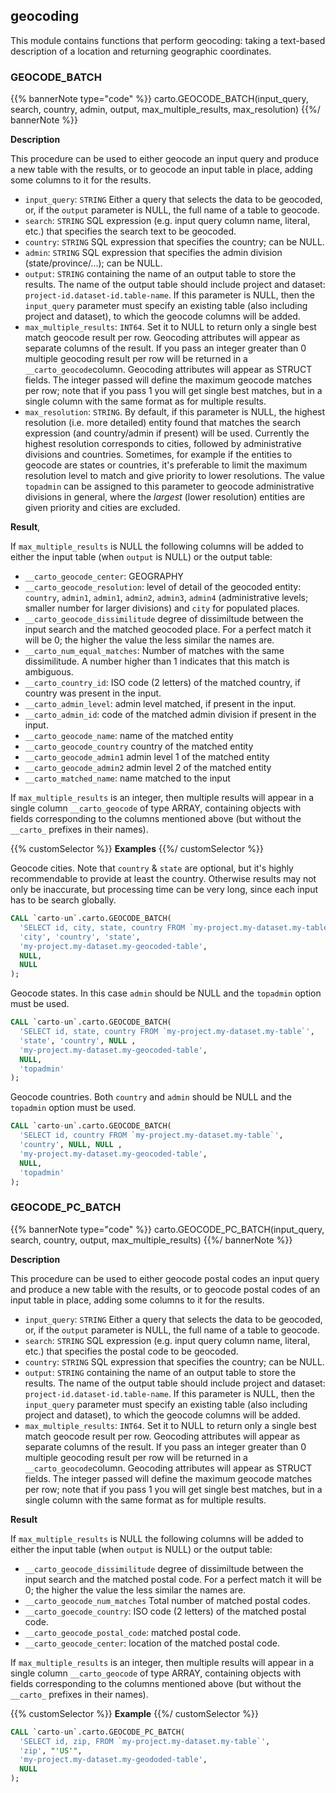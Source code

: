 ## geocoding

<div class="badges"><div class="experimental"></div><div class="advanced"></div></div>

This module contains functions that perform geocoding: taking a text-based description of a location and returning geographic coordinates.

### GEOCODE_BATCH

{{% bannerNote type="code" %}}
carto.GEOCODE_BATCH(input_query, search, country, admin, output, max_multiple_results, max_resolution)
{{%/ bannerNote %}}

**Description**

This procedure can be used to either geocode an input query and produce a new table with the results, or to geocode an input table in place, adding some columns to it for the results.

* `input_query`: `STRING` Either a query that selects the data to be geocoded, or, if the `output` parameter is NULL, the full name of a table to geocode.
* `search`: `STRING` SQL expression (e.g. input query column name, literal, etc.) that specifies the search text to be geocoded.
* `country`: `STRING` SQL expression that specifies the country; can be NULL.
* `admin`: `STRING` SQL expression that specifies the admin division (state/province/...); can be NULL.
* `output`: `STRING` containing the name of an output table to store the results. The name of the output table should include project and dataset: `project-id.dataset-id.table-name`. If this parameter is NULL, then the `input_query` parameter must specify an existing table (also including project and dataset), to which the geocode columns will be added.
* `max_multiple_results`: `INT64`. Set it to NULL to return only a single best match geocode result per row. Geocoding attributes will appear as separate columns of the result. If you pass an integer greater than 0 multiple geocoding result per row will be returned in a `__carto_geocode`column. Geocoding attributes will appear as STRUCT fields. The integer passed will define the maximum geocode matches per row; note that if you pass 1 you will get single best matches, but in a single column with the same format as for multiple results.
* `max_resolution`: `STRING`. By default, if this parameter is NULL, the highest resolution (i.e. more detailed) entity found that matches the search expression (and country/admin if present) will be used. Currently the highest resolution corresponds to cities, followed by administrative divisions and countries. Sometimes, for example if the entities to geocode are states or countries, it's preferable to limit the maximum resolution level to match and give priority to lower resolutions. The value `topadmin` can be assigned to this parameter to geocode administrative divisions in general, where the _largest_ (lower resolution) entities are given priority and cities are excluded.

**Result**,

If `max_multiple_results` is NULL the following columns will be added to either the input table (when `output` is NULL) or the output table:

* `__carto_geocode_center`: GEOGRAPHY
* `__carto_geocode_resolution`: level of detail of the geocoded entity: `country`, `admin1`, `admin1`, `admin2`, `admin3`, `admin4` (administrative levels; smaller number for larger divisions) and `city` for populated places.
* `__carto_geocode_dissimilitude` degree of dissimiltude between the input search and the matched geocoded place. For a perfect match it will be 0; the higher the value the less similar the names are.
* `__carto_num_equal_matches`: Number of matches with the same dissimilitude. A number higher than 1 indicates that this match is ambiguous.
* `__carto_country_id`: ISO code (2 letters) of the matched country, if country was present in the input.
* `__carto_admin_level`: admin level matched, if present in the input.
* `__carto_admin_id`: code of the matched admin division if present in the input.
* `__carto_geocode_name`: name of the matched entity
* `__carto_geocode_country` country of the matched entity
* `__carto_geocode_admin1` admin level 1 of the matched entity
* `__carto_geocode_admin2` admin level 2 of the matched entity
* `__carto_matched_name`: name matched to the input

If `max_multiple_results` is an integer, then multiple results will appear in a single column `__carto_geocode` of type ARRAY, containing objects with fields corresponding to the columns mentioned above (but without the `__carto_` prefixes in their names).

{{% customSelector %}}
**Examples**
{{%/ customSelector %}}

Geocode cities. Note that `country` & `state` are optional, but it's highly
recommendable to provide at least the country. Otherwise results may not only
be inaccurate, but processing time can be very long, since each input has to be search globally.

```sql
CALL `carto-un`.carto.GEOCODE_BATCH(
  'SELECT id, city, state, country FROM `my-project.my-dataset.my-table`',
  'city', 'country', 'state',
  'my-project.my-dataset.my-geocoded-table',
  NULL,
  NULL
);
```

Geocode states. In this case `admin` should be NULL and the `topadmin` option must be used.

```sql
CALL `carto-un`.carto.GEOCODE_BATCH(
  'SELECT id, state, country FROM `my-project.my-dataset.my-table`',
  'state', 'country', NULL ,
  'my-project.my-dataset.my-geocoded-table',
  NULL,
  'topadmin'
);
```

Geocode countries. Both `country` and `admin` should be NULL and the `topadmin` option must be used.

```sql
CALL `carto-un`.carto.GEOCODE_BATCH(
  'SELECT id, country FROM `my-project.my-dataset.my-table`',
  'country', NULL, NULL ,
  'my-project.my-dataset.my-geocoded-table',
  NULL,
  'topadmin'
);
```


### GEOCODE_PC_BATCH

{{% bannerNote type="code" %}}
carto.GEOCODE_PC_BATCH(input_query, search, country, output, max_multiple_results)
{{%/ bannerNote %}}

**Description**

This procedure can be used to either geocode postal codes an input query and produce a new table with the results, or to geocode postal codes of an input table in place, adding some columns to it for the results.

* `input_query`: `STRING` Either a query that selects the data to be geocoded, or, if the `output` parameter is NULL, the full name of a table to geocode.
* `search`: `STRING` SQL expression (e.g. input query column name, literal, etc.) that specifies the postal code to be geocoded.
* `country`: `STRING` SQL expression that specifies the country; can be NULL.
* `output`: `STRING` containing the name of an output table to store the results. The name of the output table should include project and dataset: `project-id.dataset-id.table-name`. If this parameter is NULL, then the `input_query` parameter must specify an existing table (also including project and dataset), to which the geocode columns will be added.
* `max_multiple_results`: `INT64`. Set it to NULL to return only a single best match geocode result per row. Geocoding attributes will appear as separate columns of the result. If you pass an integer greater than 0 multiple geocoding result per row will be returned in a `__carto_geocode`column. Geocoding attributes will appear as STRUCT fields. The integer passed will define the maximum geocode matches per row;
note that if you pass 1 you will get single best matches, but in a single column with the same format as for multiple results.

**Result**

If `max_multiple_results` is NULL the following columns will be added to either the input table (when `output` is NULL) or the output table:

* `__carto_geocode_dissimilitude` degree of dissimiltude between the input search and the matched postal code. For a perfect match it will be 0; the higher the value the less similar the names are.
* `__carto_geocode_num_matches` Total number of matched postal codes.
* `__carto_goecode_country`: ISO code (2 letters) of the matched postal code.
* `__carto_geocode_postal_code`: matched  postal code.
* `__carto_geocode_center`: location of the matched postal code.

If `max_multiple_results` is an integer, then multiple results will appear in a single column `__carto_geocode` of type ARRAY, containing objects with fields corresponding to the columns mentioned above (but without the `__carto_` prefixes in their names).

{{% customSelector %}}
**Example**
{{%/ customSelector %}}

```sql
CALL `carto-un`.carto.GEOCODE_PC_BATCH(
  'SELECT id, zip, FROM `my-project.my-dataset.my-table`',
  'zip', "'US'",
  'my-project.my-dataset.my-geododed-table',
  NULL
);
```
